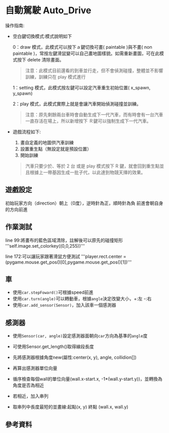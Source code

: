 # 自動駕駛 Auto_Drive
操作指南:

* 空白鍵切換模式:模式說明如下

    0：draw 模式，此模式可以按下ａ鍵切換可畫( paintable )與不畫( non paintable )，常按左鍵滑鼠變可以自己畫地圖樣貌。如需重新畫圖，可在此模式按下 delete 清除畫面。
        
    > 注意：此模式目前還看的到車並行走，但不會偵測碰撞，整體並不影響訓練，訓練只在 play 模式進行

    1：setting 模式，此模式按左鍵可以設定汽車重生初始位置( x_spawn, y_spawn)

    2：play 模式，此模式實際上就是會讓汽車開始偵測碰撞並訓練。
    > 注意：原先剩餘兩台車時會自動生成下一代汽車，而有時會有一台汽車一直存活在場上，所以新增按下 Ｒ鍵可以強制生成下一代汽車。

* 遊戲流程如下:
    
    1. 畫自定義的地圖供汽車訓練
    2. 設置重生點（無設定就是預設位置）
    3. 開始訓練
    
    > 汽車只要少於、等於 2 台 或是 play 模式按下 R 鍵，就會回到重生點並且根據上一帶基因生成一批子代，以此達到物競天擇的效果。

## 遊戲設定
初始玩家方向（direction）朝上（0度），逆時針為正，順時針為負
前進會朝自身的方向前進

## 作業測試
line 99:將畫布的藍色區域清除，註解後可以原先的碰撞矩形
'''self.image.set_colorkey((0,0,255))'''

line 172:可以讓玩家跟著滑鼠方便測試
'''player.rect.center = (pygame.mouse.get_pos()[0],pygame.mouse.get_pos()[1])'''

## 車
* 使用`car.stepFoward()`可根據speed前進
* 使用`car.turn(angle)`可以轉動車，根據`angle`決定改變大小，+:左 -:右
* 使用`car.add_sensor(Sensor)`，加入該車一個感測器

## 感測器
* 使用`Sensor(car, angle)`設定感測器面朝向`car`方向為基準的`angle`度
* 可使用Sensor.get_length()取得線段長度

* 先將感測器根據角度new(屬性:center(x, y), angle, collidion[])
* 再算出感測器單位向量
* 循序檢查每個wall的單位向量(wall.x-start.x, -1*(wall.y-start.y))，並轉換為角度是否為相近
* 若相近，加入串列
* 取串列中長度最短的並畫線:起點(x, y) 終點 (wall.x, wall.y)

## 參考資料
[](https://stackoverflow.com/questions/45420223/pygame-vector2-as-polar-and-vector2-from-polar-methods)